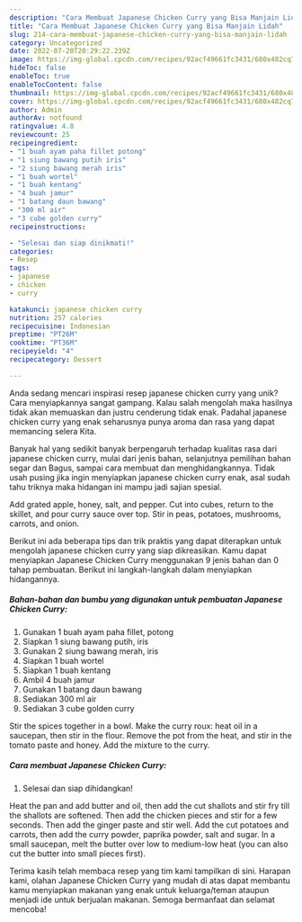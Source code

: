 ```yaml
---
description: "Cara Membuat Japanese Chicken Curry yang Bisa Manjain Lidah"
title: "Cara Membuat Japanese Chicken Curry yang Bisa Manjain Lidah"
slug: 214-cara-membuat-japanese-chicken-curry-yang-bisa-manjain-lidah
category: Uncategorized
date: 2022-07-20T20:29:22.239Z
image: https://img-global.cpcdn.com/recipes/92acf49661fc3431/680x482cq70/japanese-chicken-curry-foto-resep-utama.jpg
hideToc: false
enableToc: true
enableTocContent: false
thumbnail: https://img-global.cpcdn.com/recipes/92acf49661fc3431/680x482cq70/japanese-chicken-curry-foto-resep-utama.jpg
cover: https://img-global.cpcdn.com/recipes/92acf49661fc3431/680x482cq70/japanese-chicken-curry-foto-resep-utama.jpg
author: Admin
authorAv: notfound
ratingvalue: 4.8
reviewcount: 25
recipeingredient:
- "1 buah ayam paha fillet potong"
- "1 siung bawang putih iris"
- "2 siung bawang merah iris"
- "1 buah wortel"
- "1 buah kentang"
- "4 buah jamur"
- "1 batang daun bawang"
- "300 ml air"
- "3 cube golden curry"
recipeinstructions:

- "Selesai dan siap dinikmati!"
categories:
- Resep
tags:
- japanese
- chicken
- curry

katakunci: japanese chicken curry 
nutrition: 257 calories
recipecuisine: Indonesian
preptime: "PT26M"
cooktime: "PT36M"
recipeyield: "4"
recipecategory: Dessert

---
```





Anda sedang mencari inspirasi resep japanese chicken curry yang unik? Cara menyiapkannya sangat gampang. Kalau salah mengolah maka hasilnya tidak akan memuaskan dan justru cenderung tidak enak. Padahal japanese chicken curry yang enak seharusnya punya aroma dan rasa yang dapat memancing selera Kita.





Banyak hal yang sedikit banyak berpengaruh terhadap kualitas rasa dari japanese chicken curry, mulai dari jenis bahan, selanjutnya pemilihan bahan segar dan Bagus, sampai cara membuat dan menghidangkannya. Tidak usah pusing jika ingin menyiapkan japanese chicken curry enak,      asal sudah tahu triknya maka hidangan ini mampu jadi sajian spesial.














Add grated apple, honey, salt, and pepper. Cut into cubes, return to the skillet, and pour curry sauce over top. Stir in peas, potatoes, mushrooms, carrots, and onion.






Berikut ini ada beberapa tips dan trik praktis yang dapat diterapkan untuk mengolah japanese chicken curry yang siap dikreasikan. Kamu dapat menyiapkan Japanese Chicken Curry menggunakan 9 jenis bahan dan 0 tahap pembuatan. Berikut ini langkah-langkah dalam menyiapkan hidangannya.

<!--inarticleads1-->

##### Bahan-bahan dan bumbu yang digunakan untuk pembuatan Japanese Chicken Curry:

1. Gunakan 1 buah ayam paha fillet, potong
1. Siapkan 1 siung bawang putih, iris
1. Gunakan 2 siung bawang merah, iris
1. Siapkan 1 buah wortel
1. Siapkan 1 buah kentang
1. Ambil 4 buah jamur
1. Gunakan 1 batang daun bawang
1. Sediakan 300 ml air
1. Sediakan 3 cube golden curry


Stir the spices together in a bowl. Make the curry roux: heat oil in a saucepan, then stir in the flour. Remove the pot from the heat, and stir in the tomato paste and honey. Add the mixture to the curry. 

<!--inarticleads2-->

##### Cara membuat Japanese Chicken Curry:


1. Selesai dan siap dihidangkan!

Heat the pan and add butter and oil, then add the cut shallots and stir fry till the shallots are softened. Then add the chicken pieces and stir for a few seconds. Then add the ginger paste and stir well. Add the cut potatoes and carrots, then add the curry powder, paprika powder, salt and sugar. In a small saucepan, melt the butter over low to medium-low heat (you can also cut the butter into small pieces first). 

Terima kasih telah membaca resep yang tim kami tampilkan di sini. Harapan kami, olahan Japanese Chicken Curry yang mudah di atas dapat membantu kamu menyiapkan makanan yang enak untuk keluarga/teman ataupun menjadi ide untuk berjualan makanan. Semoga bermanfaat dan selamat mencoba!
